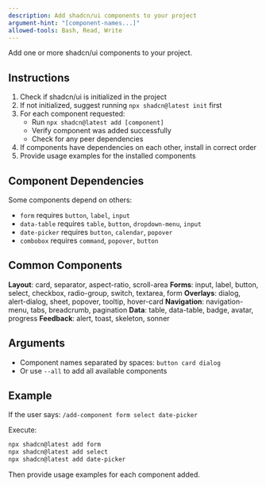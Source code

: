 ```yaml
---
description: Add shadcn/ui components to your project
argument-hint: "[component-names...]"
allowed-tools: Bash, Read, Write
---
```


Add one or more shadcn/ui components to your project.

## Instructions

1. Check if shadcn/ui is initialized in the project
2. If not initialized, suggest running `npx shadcn@latest init` first
3. For each component requested:
   - Run `npx shadcn@latest add [component]`
   - Verify component was added successfully
   - Check for any peer dependencies
4. If components have dependencies on each other, install in correct order
5. Provide usage examples for the installed components

## Component Dependencies

Some components depend on others:
- `form` requires `button`, `label`, `input`
- `data-table` requires `table`, `button`, `dropdown-menu`, `input`
- `date-picker` requires `button`, `calendar`, `popover`
- `combobox` requires `command`, `popover`, `button`

## Common Components

**Layout**: card, separator, aspect-ratio, scroll-area
**Forms**: input, label, button, select, checkbox, radio-group, switch, textarea, form
**Overlays**: dialog, alert-dialog, sheet, popover, tooltip, hover-card
**Navigation**: navigation-menu, tabs, breadcrumb, pagination
**Data**: table, data-table, badge, avatar, progress
**Feedback**: alert, toast, skeleton, sonner

## Arguments

- Component names separated by spaces: `button card dialog`
- Or use `--all` to add all available components

## Example

If the user says: `/add-component form select date-picker`

Execute:
```bash
npx shadcn@latest add form
npx shadcn@latest add select  
npx shadcn@latest add date-picker
```

Then provide usage examples for each component added.